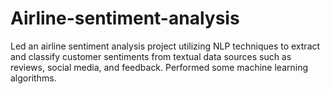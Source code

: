 # Airline-sentiment-analysis
Led an airline sentiment analysis project utilizing NLP techniques to extract and classify customer sentiments from textual data sources such as reviews, social media, and feedback. Performed some machine learning algorithms.
